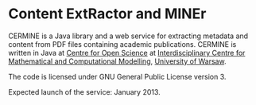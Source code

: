 Content ExtRactor and MINEr
===========================

CERMINE is a Java library and a web service for extracting metadata
and content from PDF files containing academic publications.
CERMINE is written in Java at [Centre for Open Science](http://ceon.pl/en/research/) at [Interdisciplinary Centre for Mathematical and Computational Modelling](http://www.icm.edu.pl/), [University of Warsaw](http://www.uw.edu.pl/).

The code is licensed under GNU General Public License version 3.

Expected launch of the service: January 2013.
